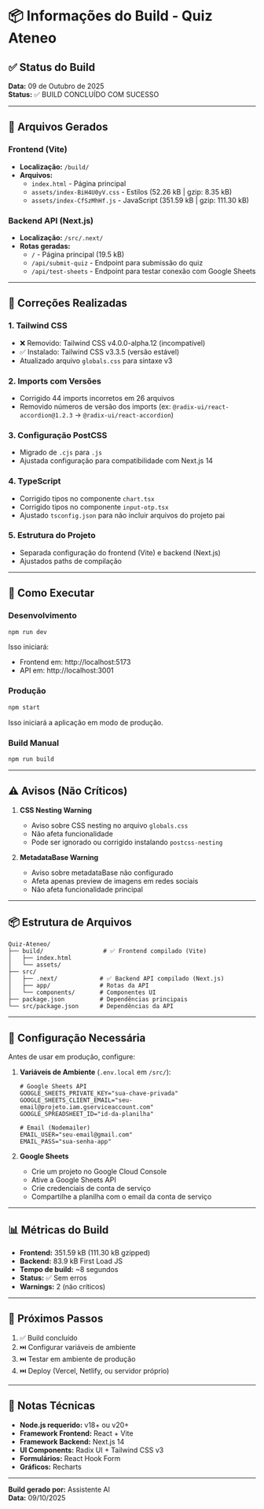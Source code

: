 # 📦 Informações do Build - Quiz Ateneo

## ✅ Status do Build

**Data:** 09 de Outubro de 2025  
**Status:** ✅ BUILD CONCLUÍDO COM SUCESSO

---

## 📁 Arquivos Gerados

### Frontend (Vite)

- **Localização:** `/build/`
- **Arquivos:**
  - `index.html` - Página principal
  - `assets/index-BiH4U0yV.css` - Estilos (52.26 kB | gzip: 8.35 kB)
  - `assets/index-CfSzMhHf.js` - JavaScript (351.59 kB | gzip: 111.30 kB)

### Backend API (Next.js)

- **Localização:** `/src/.next/`
- **Rotas geradas:**
  - `/` - Página principal (19.5 kB)
  - `/api/submit-quiz` - Endpoint para submissão do quiz
  - `/api/test-sheets` - Endpoint para testar conexão com Google Sheets

---

## 🔧 Correções Realizadas

### 1. **Tailwind CSS**

- ❌ Removido: Tailwind CSS v4.0.0-alpha.12 (incompatível)
- ✅ Instalado: Tailwind CSS v3.3.5 (versão estável)
- Atualizado arquivo `globals.css` para sintaxe v3

### 2. **Imports com Versões**

- Corrigido 44 imports incorretos em 26 arquivos
- Removido números de versão dos imports (ex: `@radix-ui/react-accordion@1.2.3` → `@radix-ui/react-accordion`)

### 3. **Configuração PostCSS**

- Migrado de `.cjs` para `.js`
- Ajustada configuração para compatibilidade com Next.js 14

### 4. **TypeScript**

- Corrigido tipos no componente `chart.tsx`
- Corrigido tipos no componente `input-otp.tsx`
- Ajustado `tsconfig.json` para não incluir arquivos do projeto pai

### 5. **Estrutura do Projeto**

- Separada configuração do frontend (Vite) e backend (Next.js)
- Ajustados paths de compilação

---

## 🚀 Como Executar

### Desenvolvimento

```bash
npm run dev
```

Isso iniciará:

- Frontend em: http://localhost:5173
- API em: http://localhost:3001

### Produção

```bash
npm start
```

Isso iniciará a aplicação em modo de produção.

### Build Manual

```bash
npm run build
```

---

## ⚠️ Avisos (Não Críticos)

1. **CSS Nesting Warning**

   - Aviso sobre CSS nesting no arquivo `globals.css`
   - Não afeta funcionalidade
   - Pode ser ignorado ou corrigido instalando `postcss-nesting`

2. **MetadataBase Warning**
   - Aviso sobre metadataBase não configurado
   - Afeta apenas preview de imagens em redes sociais
   - Não afeta funcionalidade principal

---

## 📦 Estrutura de Arquivos

```
Quiz-Ateneo/
├── build/                 # ✅ Frontend compilado (Vite)
│   ├── index.html
│   └── assets/
├── src/
│   ├── .next/            # ✅ Backend API compilado (Next.js)
│   ├── app/              # Rotas da API
│   └── components/       # Componentes UI
├── package.json          # Dependências principais
└── src/package.json      # Dependências da API
```

---

## 🔑 Configuração Necessária

Antes de usar em produção, configure:

1. **Variáveis de Ambiente** (`.env.local` em `/src/`):

   ```env
   # Google Sheets API
   GOOGLE_SHEETS_PRIVATE_KEY="sua-chave-privada"
   GOOGLE_SHEETS_CLIENT_EMAIL="seu-email@projeto.iam.gserviceaccount.com"
   GOOGLE_SPREADSHEET_ID="id-da-planilha"

   # Email (Nodemailer)
   EMAIL_USER="seu-email@gmail.com"
   EMAIL_PASS="sua-senha-app"
   ```

2. **Google Sheets**
   - Crie um projeto no Google Cloud Console
   - Ative a Google Sheets API
   - Crie credenciais de conta de serviço
   - Compartilhe a planilha com o email da conta de serviço

---

## 📊 Métricas do Build

- **Frontend:** 351.59 kB (111.30 kB gzipped)
- **Backend:** 83.9 kB First Load JS
- **Tempo de build:** ~8 segundos
- **Status:** ✅ Sem erros
- **Warnings:** 2 (não críticos)

---

## 🎯 Próximos Passos

1. ✅ Build concluído
2. ⏭️ Configurar variáveis de ambiente
3. ⏭️ Testar em ambiente de produção
4. ⏭️ Deploy (Vercel, Netlify, ou servidor próprio)

---

## 📝 Notas Técnicas

- **Node.js requerido:** v18+ ou v20+
- **Framework Frontend:** React + Vite
- **Framework Backend:** Next.js 14
- **UI Components:** Radix UI + Tailwind CSS v3
- **Formulários:** React Hook Form
- **Gráficos:** Recharts

---

**Build gerado por:** Assistente AI  
**Data:** 09/10/2025
